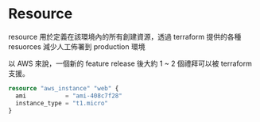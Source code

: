 # Resource

resource 用於定義在該環境內的所有創建資源，透過 terraform 提供的各種 resuorces 減少人工佈署到 production 環境

以 AWS 來說，一個新的 feature release 後大約 1 ~ 2 個禮拜可以被 terraform 支援。

```terraform
resource "aws_instance" "web" {
  ami           = "ami-408c7f28"
  instance_type = "t1.micro"
}
```